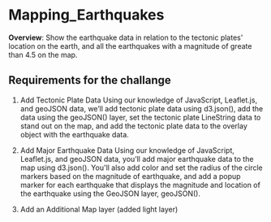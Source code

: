 # Mapping_Earthquakes

**Overview**: Show the earthquake data in relation to the tectonic plates' location on the earth, and all the earthquakes with a magnitude of greate than 4.5 on the map.

## Requirements for the challange 

1. Add Tectonic Plate Data
Using our knowledge of JavaScript, Leaflet.js, and geoJSON data, we’ll add tectonic plate data using d3.json(), add the data using the geoJSON() layer, set the tectonic plate LineString data to stand out on the map, and add the tectonic plate data to the overlay object with the earthquake data.

2. Add Major Earthquake Data
Using our knowledge of JavaScript, Leaflet.js, and geoJSON data, you’ll add major earthquake data to the map using d3.json(). You'll also add color and set the radius of the circle markers based on the magnitude of earthquake, and add a popup marker for each earthquake that displays the magnitude and location of the earthquake using the GeoJSON layer, geoJSON().

3. Add an Additional Map layer (added light layer)
